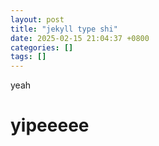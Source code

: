 ```yaml
---
layout: post
title: "jekyll type shi"
date: 2025-02-15 21:04:37 +0800
categories: []
tags: []
---
```


yeah

# yipeeeee